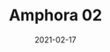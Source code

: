 ---
title: "Amphora 02"
image_primary: "img/amphora-02-ambient.jpg"
description: "The%20AMPHORA%20collection%20has%20been%20designed%20to%20create%20a%20warm%A0environment%20especially%20in%20outdoors.%20However%2C%20thanks%20to%20its%20highly%20decorative%20look%2C%20the%20Amphoras%20can%A0equally%20be%20placed%20both%20in%20outdoor%20and%20indoor.%20The%20size%20and%20shape%20of%20this%20collection%20pay%20a%20subtle%20and%20discreet%20homage%A0to%20the%20terracotta%20amphora%20formerly%20used%20for%20gardens%20and%20terraces%A0decoration.%20In%20this%20collection%20we%20have%20used%20a%20synthetic%20wicker%20to%20make%20up%20big%A0handmade%20baskets%20as%20shades%20with%20a%20tripod%20foot%20subjected%20to%20a%A0cataphoresis%20treatment.%20The%20light%20source%20is%20located%20inside%20the%A0polyethylene%20ellipse%20which%20grants%20its%20water%20tightness.%20The%20light%20emitted%20by%20the%20Amphora%20collection%20is%20full%20of%20nuances%20and%A0shapes%20avoiding%20dazzling."
designer: "Alex Fernández Camps & Gonzalo Milà"
tags: 
  - "Bover"
  - "Outdoor"
  - "New"
  - "Floor"
  - "Outdoor Lamps"
href: "https://www.bover.es/en/lamp/amphora-02/"
category: "outdoor-lamps"
subtitle: ""
manufacturer: "Bover"
slug: "/manufacturers/bover/outdoor-lamps/alex-fernandez-camps-gonzalo-mila-amphora-02"
date: "2021-02-17"
---